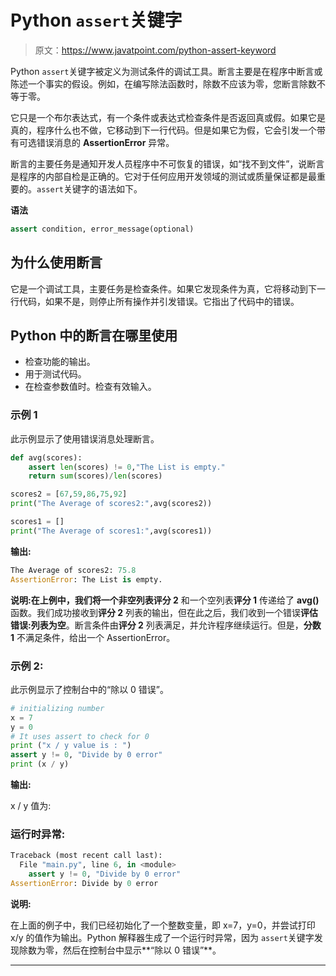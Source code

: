 # Python `assert`关键字

> 原文：<https://www.javatpoint.com/python-assert-keyword>

Python `assert`关键字被定义为测试条件的调试工具。断言主要是在程序中断言或陈述一个事实的假设。例如，在编写除法函数时，除数不应该为零，您断言除数不等于零。

它只是一个布尔表达式，有一个条件或表达式检查条件是否返回真或假。如果它是真的，程序什么也不做，它移动到下一行代码。但是如果它为假，它会引发一个带有可选错误消息的 **AssertionError** 异常。

断言的主要任务是通知开发人员程序中不可恢复的错误，如“找不到文件”，说断言是程序的内部自检是正确的。它对于任何应用开发领域的测试或质量保证都是最重要的。`assert`关键字的语法如下。

**语法**

```py
assert condition, error_message(optional)  

```

## 为什么使用断言

它是一个调试工具，主要任务是检查条件。如果它发现条件为真，它将移动到下一行代码，如果不是，则停止所有操作并引发错误。它指出了代码中的错误。

## Python 中的断言在哪里使用

*   检查功能的输出。
*   用于测试代码。
*   在检查参数值时。检查有效输入。

### 示例 1

此示例显示了使用错误消息处理断言。

```py
def avg(scores):  
    assert len(scores) != 0,"The List is empty."  
    return sum(scores)/len(scores)  

scores2 = [67,59,86,75,92]  
print("The Average of scores2:",avg(scores2))  

scores1 = []  
print("The Average of scores1:",avg(scores1))  

```

**输出:**

```py
The Average of scores2: 75.8
AssertionError: The List is empty.

```

**说明:**在上例中，我们将一个非空列表**评分 2** 和一个空列表**评分 1** 传递给了 **avg()** 函数。我们成功接收到**评分 2** 列表的输出，但在此之后，我们收到一个错误**评估错误:列表为空**。断言条件由**评分 2** 列表满足，并允许程序继续运行。但是，**分数 1** 不满足条件，给出一个 AssertionError。

### 示例 2:

此示例显示了控制台中的“除以 0 错误”。

```py
# initializing number   
x = 7  
y = 0  
# It uses assert to check for 0   
print ("x / y value is : ")   
assert y != 0, "Divide by 0 error"  
print (x / y)   

```

**输出:**

x / y 值为:

### 运行时异常:

```py
Traceback (most recent call last):  
  File "main.py", line 6, in <module>  
    assert y != 0, "Divide by 0 error"  
AssertionError: Divide by 0 error  

```

**说明:**

在上面的例子中，我们已经初始化了一个整数变量，即 x=7，y=0，并尝试打印 x/y 的值作为输出。Python 解释器生成了一个运行时异常，因为 `assert`关键字发现除数为零，然后在控制台中显示**“除以 0 错误”**。

* * *